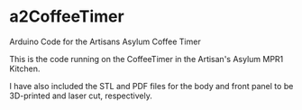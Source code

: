 # a2CoffeeTimer
Arduino Code for the Artisans Asylum Coffee Timer

This is the code running on the CoffeeTimer in the Artisan's Asylum MPR1 Kitchen.

I have also included the STL and PDF files for the body and front panel to be 3D-printed and laser cut, respectively. 
